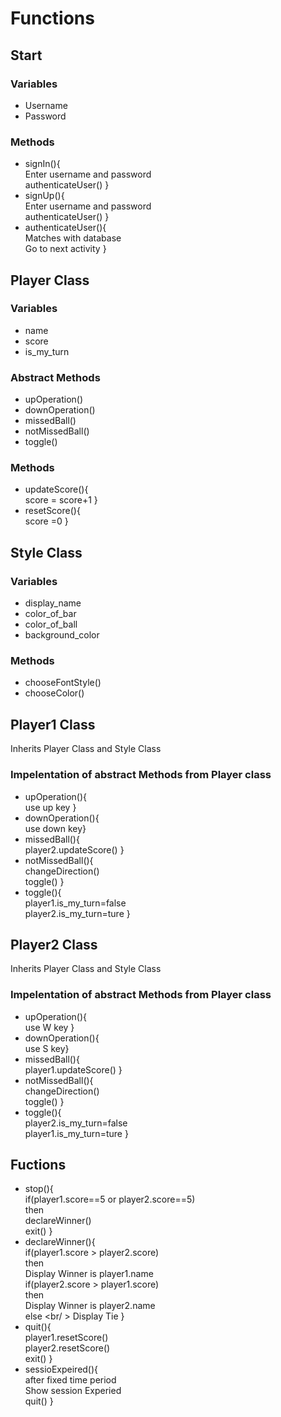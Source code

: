 # Functions

## Start 
   ### Variables
   - Username
   - Password
   ### Methods
   - signIn(){
     <br/> Enter username and password
     <br/>authenticateUser()
    }
   - signUp(){
     <br/> Enter username and password
     <br/>authenticateUser()
   }
   - authenticateUser(){
   <br/> Matches with database
   <br/> Go to next activity
   }
  
## Player Class
   ### Variables
   - name
   - score
   - is_my_turn
   ### Abstract Methods
   - upOperation()
   - downOperation()
   - missedBall()
   - notMissedBall()
   - toggle()
   ### Methods
   - updateScore(){
   <br/> score = score+1
   }
   - resetScore(){
   <br/> score =0
   }

## Style Class
   ### Variables
   - display_name
   - color_of_bar
   - color_of_ball
   - background_color
   ###  Methods
   - chooseFontStyle()
   - chooseColor()
   
## Player1 Class
   Inherits Player Class and Style Class
   ### Impelentation of abstract Methods from Player class
   - upOperation(){
    <br/> use up key
   }
   - downOperation(){
    <br/> use down key}
   - missedBall(){
    <br/> player2.updateScore()
   }
   - notMissedBall(){
    <br/> changeDirection()
    <br/> toggle()
   }
   - toggle(){
   <br/> player1.is_my_turn=false
   <br/> player2.is_my_turn=ture
   }

## Player2 Class
   Inherits Player Class and Style Class
   ### Impelentation of abstract Methods from Player class
   - upOperation(){
    <br/>  use W key
   }
   - downOperation(){
    <br/>  use S key}
   - missedBall(){
    <br/> player1.updateScore()
   }
   - notMissedBall(){
    <br/> changeDirection()
    <br/> toggle()
   }
   - toggle(){
   <br/> player2.is_my_turn=false
   <br/> player1.is_my_turn=ture
   }
  
## Fuctions
   - stop(){
    <br/>  if(player1.score==5 or player2.score==5)
    <br/> then
    <br/> declareWinner()
    <br/> exit()
   }
   - declareWinner(){
    <br/>  if(player1.score > player2.score)
    <br/>  then
    <br/> Display Winner is player1.name
    <br/> if(player2.score > player1.score)
    <br/> then
    <br/> Display Winner is player2.name
    <br/> else
    <br/ > Display Tie
   }
   - quit(){
   <br/> player1.resetScore()
   <br/> player2.resetScore()
   <br/> exit()
   }
   - sessioExpeired(){
   <br/> after fixed time period
   <br/>Show session Experied
   <br/> quit()
   }

   
    
 
   
   

  
   
